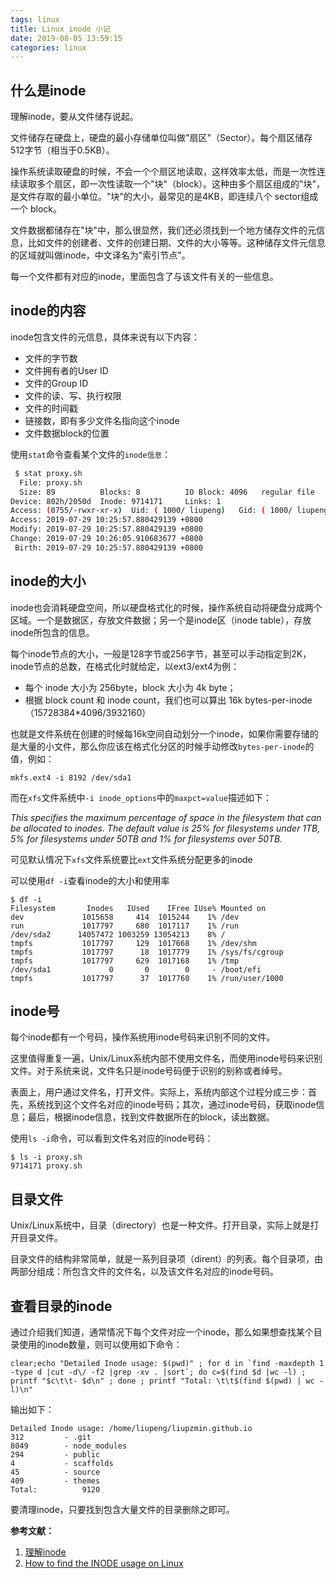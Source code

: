 ```yaml
---
tags: linux
title: Linux inode 小记
date: 2019-08-05 13:59:15
categories: linux
---
```


## 什么是inode

理解inode，要从文件储存说起。

文件储存在硬盘上，硬盘的最小存储单位叫做"扇区"（Sector）。每个扇区储存512字节（相当于0.5KB）。

操作系统读取硬盘的时候，不会一个个扇区地读取，这样效率太低，而是一次性连续读取多个扇区，即一次性读取一个"块"（block）。这种由多个扇区组成的"块"，是文件存取的最小单位。"块"的大小，最常见的是4KB，即连续八个 sector组成一个 block。

文件数据都储存在"块"中，那么很显然，我们还必须找到一个地方储存文件的元信息，比如文件的创建者、文件的创建日期、文件的大小等等。这种储存文件元信息的区域就叫做inode，中文译名为"索引节点"。

每一个文件都有对应的inode，里面包含了与该文件有关的一些信息。

## inode的内容

inode包含文件的元信息，具体来说有以下内容：

- 文件的字节数
- 文件拥有者的User ID
- 文件的Group ID
- 文件的读、写、执行权限
- 文件的时间戳
- 链接数，即有多少文件名指向这个inode
- 文件数据block的位置

使用`stat`命令查看某个文件的`inode信息`：

```bash
 $ stat proxy.sh 
  File: proxy.sh
  Size: 89        	Blocks: 8          IO Block: 4096   regular file
Device: 802h/2050d	Inode: 9714171     Links: 1
Access: (0755/-rwxr-xr-x)  Uid: ( 1000/ liupeng)   Gid: ( 1000/ liupeng)
Access: 2019-07-29 10:25:57.880429139 +0800
Modify: 2019-07-29 10:25:57.880429139 +0800
Change: 2019-07-29 10:26:05.910683677 +0800
 Birth: 2019-07-29 10:25:57.880429139 +0800
```

## inode的大小

inode也会消耗硬盘空间，所以硬盘格式化的时候，操作系统自动将硬盘分成两个区域。一个是数据区，存放文件数据；另一个是inode区（inode table），存放inode所包含的信息。

每个inode节点的大小，一般是128字节或256字节，甚至可以手动指定到2K，inode节点的总数，在格式化时就给定，以ext3/ext4为例：
- 每个 inode 大小为 256byte，block 大小为 4k byte；
- 根据 block count 和 inode count，我们也可以算出 16k bytes-per-inode（15728384*4096/3932160）

也就是文件系统在创建的时候每16k空间自动划分一个inode，如果你需要存储的是大量的小文件，那么你应该在格式化分区的时候手动修改`bytes-per-inode`的值，例如：
```shell
mkfs.ext4 -i 8192 /dev/sda1
```
而在`xfs`文件系统中`-i inode_options`中的`maxpct=value`描述如下：

*This  specifies  the  maximum percentage of space in the filesystem that can be allocated to inodes. The default value is 25% for filesystems under 1TB, 5% for filesystems under 50TB and 1% for filesystems over 50TB.*

可见默认情况下`xfs`文件系统要比`ext`文件系统分配更多的inode

可以使用`df -i`查看inode的大小和使用率
```shell
$ df -i
Filesystem       Inodes   IUsed    IFree IUse% Mounted on
dev             1015658     414  1015244    1% /dev
run             1017797     680  1017117    1% /run
/dev/sda2      14057472 1003259 13054213    8% /
tmpfs           1017797     129  1017668    1% /dev/shm
tmpfs           1017797      18  1017779    1% /sys/fs/cgroup
tmpfs           1017797     629  1017168    1% /tmp
/dev/sda1             0       0        0     - /boot/efi
tmpfs           1017797      37  1017760    1% /run/user/1000
```

## inode号

每个inode都有一个号码，操作系统用inode号码来识别不同的文件。

这里值得重复一遍，Unix/Linux系统内部不使用文件名，而使用inode号码来识别文件。对于系统来说，文件名只是inode号码便于识别的别称或者绰号。

表面上，用户通过文件名，打开文件。实际上，系统内部这个过程分成三步：首先，系统找到这个文件名对应的inode号码；其次，通过inode号码，获取inode信息；最后，根据inode信息，找到文件数据所在的block，读出数据。

使用`ls -i`命令，可以看到文件名对应的inode号码：
```shell
$ ls -i proxy.sh 
9714171 proxy.sh
```

## 目录文件

Unix/Linux系统中，目录（directory）也是一种文件。打开目录，实际上就是打开目录文件。

目录文件的结构非常简单，就是一系列目录项（dirent）的列表。每个目录项，由两部分组成：所包含文件的文件名，以及该文件名对应的inode号码。

## 查看目录的inode

通过介绍我们知道，通常情况下每个文件对应一个inode，那么如果想查找某个目录使用的inode数量，则可以使用如下命令：

```
clear;echo "Detailed Inode usage: $(pwd)" ; for d in `find -maxdepth 1 -type d |cut -d\/ -f2 |grep -xv . |sort`; do c=$(find $d |wc -l) ; printf "$c\t\t- $d\n" ; done ; printf "Total: \t\t$(find $(pwd) | wc -l)\n"
```

输出如下：

```shell
Detailed Inode usage: /home/liupeng/liupzmin.github.io
312		    - .git
8049		- node_modules
294		    - public
4		    - scaffolds
45		    - source
409		    - themes
Total: 		    9120
```

要清理inode，只要找到包含大量文件的目录删除之即可。


**参考文献：**

1. [理解inode](http://www.ruanyifeng.com/blog/2011/12/inode.html)
2. [How to find the INODE usage on Linux](https://thegeeksalive.com/how-to-find-the-inode-usage-on-linux/)